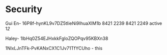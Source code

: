 # Security
Gui En- 16P8f-hynKL9v7DZ5tIieNi9IhuaXlM1b
8421 2239
8421 2249 active 1*2*

Haley- 1lbHq0Z54EJHxkkFgIoZQOPqv95KBXn38

1NlxLJnTFk-PvKANxCX1C1Jv71TfYCUho - this
